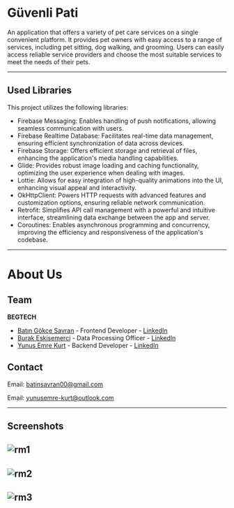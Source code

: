 # Güvenli Pati

An application that offers a variety of pet care services on a single convenient platform. 
It provides pet owners with easy access to a range of services, including pet sitting, dog walking, and grooming. 
Users can easily access reliable service providers and choose the most suitable services to meet the needs of their pets.

---

## Used Libraries

This project utilizes the following libraries:

- Firebase Messaging: Enables handling of push notifications, allowing seamless communication with users.
- Firebase Realtime Database: Facilitates real-time data management, ensuring efficient synchronization of data across devices.
- Firebase Storage: Offers efficient storage and retrieval of files, enhancing the application's media handling capabilities.
- Glide: Provides robust image loading and caching functionality, optimizing the user experience when dealing with images.
- Lottie: Allows for easy integration of high-quality animations into the UI, enhancing visual appeal and interactivity.
- OkHttpClient: Powers HTTP requests with advanced features and customization options, ensuring reliable network communication.
- Retrofit: Simplifies API call management with a powerful and intuitive interface, streamlining data exchange between the app and server.
- Coroutines: Enables asynchronous programming and concurrency, improving the efficiency and responsiveness of the application's codebase.


---

# About Us

## Team

**BEGTECH**

- [Batın Gökçe Savran](https://github.com/batinsavran/) - Frontend Developer  - [LinkedIn](https://www.linkedin.com/in/bat%C4%B1n-g%C3%B6k%C3%A7e-savran-46152b25b/)
- [Burak Eskisemerci](https://github.com/burake0/) - Data Processing Officer - [LinkedIn](https://www.linkedin.com/in/burak-eskisemerci-315b85295/)
- [Yunus Emre Kurt](https://github.com/ynsemrkurt/) - Backend Developer - [LinkedIn](https://www.linkedin.com/in/yunus-emre-kurt-5423a929b/)

## Contact

Email: batinsavran00@gmail.com


Email: yunusemre-kurt@outlook.com


---

## Screenshots

![rm1](https://github.com/ynsemrkurt/GuvenliPati/assets/159823972/ec4a1e7e-6ba9-44bc-afa7-40c77b38175c)
---
![rm2](https://github.com/ynsemrkurt/GuvenliPati/assets/159823972/bbae166e-7434-4824-a4a4-37b11db05ff9)
---
![rm3](https://github.com/ynsemrkurt/GuvenliPati/assets/159823972/ff8abc86-083f-43de-887e-14dba7758345)
---



